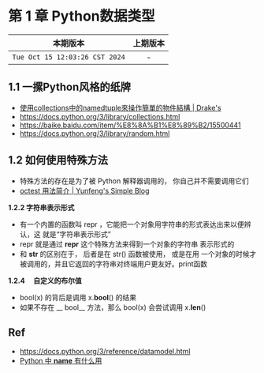 # 第 1 章 Python数据类型

|本期版本|上期版本 
|:---:|:---:
`Tue Oct 15 12:03:26 CST 2024` | -

## 1.1 一摞Python风格的纸牌

* [使用collections中的namedtuple來操作簡單的物件結構 | Drake's](https://qiubite31.github.io/2017/03/02/%E4%BD%BF%E7%94%A8collections%E4%B8%AD%E7%9A%84namedtuple%E4%BE%86%E6%93%8D%E4%BD%9C%E7%B0%A1%E5%96%AE%E7%9A%84%E7%89%A9%E4%BB%B6%E7%B5%90%E6%A7%8B/)
* <https://docs.python.org/3/library/collections.html>
* <https://baike.baidu.com/item/%E8%8A%B1%E8%89%B2/15500441>
* <https://docs.python.org/3/library/random.html>

## 1.2 如何使用特殊方法

* 特殊方法的存在是为了被 Python 解释器调用的， 你自己并不需要调用它们
* [octest 用法简介 | Yunfeng's Simple Blog](https://vra.github.io/2021/02/02/doctest-intro/)

**1.2.2 字符串表示形式**

* 有一个内置的函数叫 repr ，它能把一个对象用字符串的形式表达出来以便辨认，这 就是“字符串表示形式”
* repr 就是通过 __repr__ 这个特殊方法来得到一个对象的字符串 表示形式的
* 和 __str__ 的区别在于， 后者是在 str() 函数被使用， 或是在用 一个对象的时候才被调用的，并且它返回的字符串对终端用户更友好。print函数

**1.2.4 　自定义的布尔值**

* bool(x) 的背后是调用 x.__bool__() 的结果
* 如果不存在 __ bool__ 方法，那么 bool(x) 会尝试调用 x.__len__()

## Ref


* <https://docs.python.org/3/reference/datamodel.html>
* [Python 中 __name__ 有什么用](https://www.freecodecamp.org/chinese/news/python-name/)
